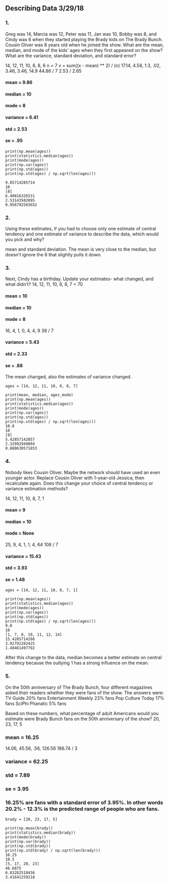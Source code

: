 ## Describing Data 3/29/18

### 1.
Greg was 14, Marcia was 12, Peter was 11, Jan was 10, Bobby was 8, and Cindy was 6 when they started playing the Brady kids on The Brady Bunch. Cousin Oliver was 8 years old when he joined the show. What are the mean, median, and mode of the kids' ages when they first appeared on the show? What are the variance, standard deviation, and standard error?

14, 12, 11, 10, 8, 8, 6 
n = 7
v = sum((x - mean) ** 2) / (n)
 17.14, 4.58, 1.3, .02, 3.46, 3.46, 14.9
 44.86 / 7 
 2.53 / 2.65
 #### mean = 9.86
 #### median = 10
 #### mode = 8
 #### variance = 6.41
 #### std = 2.53
 #### se = .95
 ```
 print(np.mean(ages))
print(statistics.median(ages))
print(mode(ages))
print(np.var(ages))
print(np.std(ages))
print(np.std(ages) / np.sqrt(len(ages)))

 9.85714285714
10
[8]
6.40816326531
2.53143502095
0.956792503652
```

 
### 2.
Using these estimates, if you had to choose only one estimate of central tendency and one estimate of variance to describe the data, which would you pick and why?
 
 mean and standard deviation. The mean is very close to the median, but doesn't ignore the 8 that slightly pulls it down.
 
 ### 3.
 Next, Cindy has a birthday. Update your estimates- what changed, and what didn't?
14, 12, 11, 10, 8, 8, 7 = 70

#### mean = 10
#### median = 10
#### mode = 8

16, 4, 1, 0, 4, 4, 9
38 / 7

#### variance = 5.43
#### std = 2.33
#### se = .88
 
The mean changed, also the estimates of variance changed.
```
ages = [14, 12, 11, 10, 8, 8, 7] 

print(mean, median, ages_mode)
print(np.mean(ages))
print(statistics.median(ages))
print(mode(ages))
print(np.var(ages))
print(np.std(ages))
print(np.std(ages) / np.sqrt(len(ages)))
10.0
10
[8]
5.42857142857
2.32992949004
0.880630571853
```


### 4.
Nobody likes Cousin Oliver. Maybe the network should have used an even younger actor. Replace Cousin Oliver with 1-year-old Jessica, then recalculate again. Does this change your choice of central tendency or variance estimation methods?

14, 12, 11, 10, 8, 7, 1
 #### mean = 9
#### median = 10
#### mode = None

25, 9, 4, 1, 1, 4, 64
108 / 7
 
 #### variance = 15.43
#### std = 3.93
#### se = 1.48

```
ages = [14, 12, 11, 10, 8, 7, 1] 

print(np.mean(ages))
print(statistics.median(ages))
print(mode(ages))
print(np.var(ages))
print(np.std(ages))
print(np.std(ages) / np.sqrt(len(ages)))
9.0
10
[1, 7, 8, 10, 11, 12, 14]
15.4285714286
3.92792202425
1.48461497792
```


After this change to the data, median becomes a better estimate on central tendency because the outlying 1 has a strong influence on the mean. 

### 5.
On the 50th anniversary of The Brady Bunch, four different magazines asked their readers whether they were fans of the show. The answers were: TV Guide 20% fans Entertainment Weekly 23% fans Pop Culture Today 17% fans SciPhi Phanatic 5% fans

Based on these numbers, what percentage of adult Americans would you estimate were Brady Bunch fans on the 50th anniversary of the show?
20, 23, 17, 5 

### mean = 16.25

14.06, 45.56, .56, 126.56
186.74 / 3
### variance = 62.25
### std = 7.89
### se = 3.95 

### 16.25% are fans with a standard error of 3.95%. In other words 20.2% - 12.3% is the predicted range of people who are fans.

```
brady = [20, 23, 17, 5]

print(np.mean(brady))
print(statistics.median(brady))
print(mode(brady))
print(np.var(brady))
print(np.std(brady))
print(np.std(brady) / np.sqrt(len(brady)))
16.25
18.5
[5, 17, 20, 23]
46.6875
6.83282518436
3.41641259218
```
